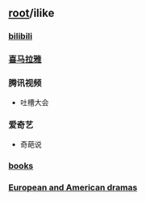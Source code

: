 ## [root](../README.md)/ilike
### [bilibili](bilibili/README.md)

### [喜马拉雅](himalayan/README.md)

### 腾讯视频
* 吐槽大会

### 爱奇艺
* 奇葩说

### [books](books.md)

### [European and American dramas](./EADramas.md)
